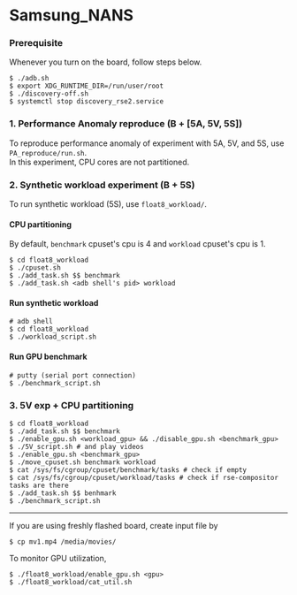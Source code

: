 # Samsung_NANS
### Prerequisite
Whenever you turn on the board, follow steps below.
```
$ ./adb.sh
$ export XDG_RUNTIME_DIR=/run/user/root 
$ ./discovery-off.sh
$ systemctl stop discovery_rse2.service
```
### 1. Performance Anomaly reproduce (B + [5A, 5V, 5S])
To reproduce performance anomaly of experiment with 5A, 5V, and 5S, use `PA_reproduce/run.sh`.  
In this experiment, CPU cores are not partitioned. 

### 2. Synthetic workload experiment (B + 5S)
To run synthetic workload (5S), use `float8_workload/`.  
#### CPU partitioning 
By default, `benchmark` cpuset's cpu is 4 and `workload` cpuset's cpu is 1.
```
$ cd float8_workload
$ ./cpuset.sh
$ ./add_task.sh $$ benchmark
$ ./add_task.sh <adb shell's pid> workload
```
#### Run synthetic workload
```
# adb shell
$ cd float8_workload
$ ./workload_script.sh
```
#### Run GPU benchmark
```
# putty (serial port connection)
$ ./benchmark_script.sh
```
### 3. 5V exp + CPU partitioning
```
$ cd float8_workload
$ ./add_task.sh $$ benchmark
$ ./enable_gpu.sh <workload_gpu> && ./disable_gpu.sh <benchmark_gpu> 
$ ./5V_script.sh # and play videos
$ ./enable_gpu.sh <benchmark_gpu>
$ ./move_cpuset.sh benchmark workload
$ cat /sys/fs/cgroup/cpuset/benchmark/tasks # check if empty
$ cat /sys/fs/cgroup/cpuset/workload/tasks # check if rse-compositor tasks are there
$ ./add_task.sh $$ benhmark
$ ./benchmark_script.sh
```
---
If you are using freshly flashed board, create input file by
```
$ cp mv1.mp4 /media/movies/
```
To monitor GPU utilization, 
```
$ ./float8_workload/enable_gpu.sh <gpu>
$ ./float8_workload/cat_util.sh
```
